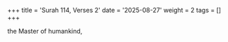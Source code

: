 +++
title = 'Surah 114, Verses 2'
date = '2025-08-27'
weight = 2
tags = []
+++

the Master of humankind,
